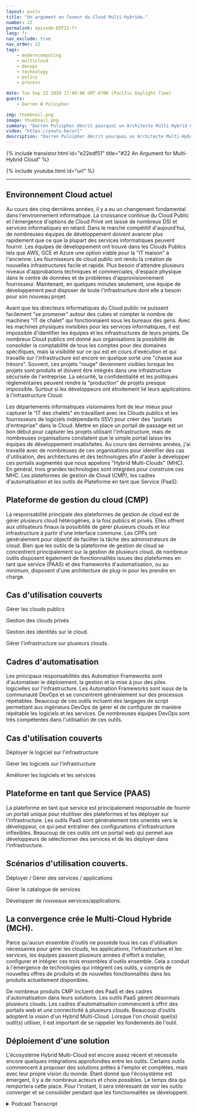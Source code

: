 ```yaml
---
layout: posts
title: "Un argument en faveur du Cloud Multi-Hybride."
number: 22
permalink: episode-EDT22-fr
lang: fr
nav_exclude: true
nav_order: 22
tags:
    - moderncomputing
    - multicloud
    - devops
    - technology
    - policy
    - process

date: Tue Sep 22 2020 17:00:00 GMT-0700 (Pacific Daylight Time)
guests:
    - Darren W Pulsipher

img: thumbnail.png
image: thumbnail.png
summary: "Darren Pulsipher décrit pourquoi un Architecte Multi-Hybrid Cloud pourrait déjà être dans votre centre de données. La plupart des organisations ont déjà tous les ingrédients. Ils ont juste besoin de savoir comment ils s'assemblent."
video: "https://youtu.be/url"
description: "Darren Pulsipher décrit pourquoi un Architecte Multi-Hybrid Cloud pourrait déjà être dans votre centre de données. La plupart des organisations ont déjà tous les ingrédients. Ils ont juste besoin de savoir comment ils s'assemblent."
---
```


<div>
{% include transistor.html id="e22edf51" title="#22 An Argument for Multi-Hybrid Cloud" %}

{% include youtube.html id="url" %}
</div>

---

## Environnement Cloud actuel

Au cours des cinq dernières années, il y a eu un changement fondamental dans l'environnement informatique. La croissance continue du Cloud Public et l'émergence d'options de Cloud Privé ont laissé de nombreux DSI et services informatiques en retard. Dans le marché compétitif d'aujourd'hui, de nombreuses équipes de développement doivent avancer plus rapidement que ce que la plupart des services informatiques peuvent fournir. Les équipes de développement ont trouvé dans les Clouds Publics tels que AWS, GCE et Azure une option viable pour la "IT maison" à l'ancienne. Les fournisseurs de cloud public ont rendu la création de nouvelles infrastructures facile et rapide. Plus besoin d'attendre plusieurs niveaux d'approbations techniques et commerciales, d'espace physique dans le centre de données et de problèmes d'approvisionnement fournisseur. Maintenant, en quelques minutes seulement, une équipe de développement peut disposer de toute l'infrastructure dont elle a besoin pour son nouveau projet.

Avant que les directeurs informatiques du Cloud public ne puissent facilement "se promener" autour des cubes et compter le nombre de machines "IT de chalet" qui fonctionnaient sous les bureaux des gens. Avec les machines physiques invisibles pour les services informatiques, il est impossible d'identifier les équipes et les infrastructures de leurs projets. De nombreux Cloud publics ont donné aux organisations la possibilité de consolider la comptabilité de tous les comptes pour des domaines spécifiques, mais la visibilité sur ce qui est en cours d'exécution et qui travaille sur l'infrastructure est encore en quelque sorte une "chasse aux trésors". Souvent, ces projets "rouge" deviennent visibles lorsque les projets sont produits et doivent être intégrés dans une infrastructure sécurisée de l'entreprise. La sécurité, la confidentialité et les politiques réglementaires peuvent rendre la "production" de projets presque impossible. Surtout si les développeurs ont étroitement lié leurs applications à l'infrastructure Cloud.

Les départements informatiques visionnaires font de leur mieux pour capturer le "IT des chalets" en travaillant avec les Clouds publics et les fournisseurs de logiciels indépendants (ISV) pour créer des "portails d'entreprise" dans le Cloud. Mettre en place un portail de passage est un bon début pour capturer les projets utilisant l'infrastructure, mais de nombreuses organisations constatent que le simple portail laisse les équipes de développement insatisfaites. Au cours des dernières années, j'ai travaillé avec de nombreuses de ces organisations pour identifier des cas d'utilisation, des architectures et des technologies afin d'aider à développer ces portails augmentés que nous appelons "Hybrid Multi-Clouds" (MHC). En général, trois grandes technologies sont intégrées pour construire ces MHC. Les plateformes de gestion de Cloud (CMP), les cadres d'automatisation et les outils de Plateforme en tant que Service (PaaS).

## Plateforme de gestion du cloud (CMP)

La responsabilité principale des plateformes de gestion de cloud est de gérer plusieurs cloud hétérogènes, à la fois publics et privés. Elles offrent aux utilisateurs finaux la possibilité de gérer plusieurs clouds et leur infrastructure à partir d'une interface commune. Les CPPs ont généralement pour objectif de faciliter la tâche des administrateurs de cloud. Bien que les outils de la plateforme de gestion de cloud se concentrent principalement sur la gestion de plusieurs cloud, de nombreux outils disposent également de fonctionnalités issues des plateformes en tant que service (PAAS) et des frameworks d'automatisation, ou au minimum, disposent d'une architecture de plug-in pour les prendre en charge.

## Cas d'utilisation couverts

Gérer les clouds publics

Gestion des clouds privés

Gestion des identités sur le cloud.

Gérer l'infrastructure sur plusieurs clouds.

## Cadres d'automatisation

Les principaux responsabilités des Automation Frameworks sont d'automatiser le déploiement, la gestion et la mise à jour des piles logicielles sur l'infrastructure. Les Automation Frameworks sont issus de la communauté DevOps et se concentrent généralement sur des processus répétables. Beaucoup de ces outils incluent des langages de script permettant aux ingénieurs DevOps de gérer et de configurer de manière répétable les logiciels et les services. De nombreuses équipes DevOps sont très compétentes dans l'utilisation de ces outils.

## Cas d'utilisation couverts

Déployer le logiciel sur l'infrastructure

Gérer les logiciels sur l'infrastructure

Améliorer les logiciels et les services

## Plateforme en tant que Service (PAAS)

La plateforme en tant que service est principalement responsable de fournir un portail unique pour réutiliser des plateformes et les déployer sur l'infrastructure. Les outils PaaS sont généralement très orientés vers le développeur, ce qui peut entraîner des configurations d'infrastructure inflexibles. Beaucoup de ces outils ont un portail web qui permet aux développeurs de sélectionner des services et de les déployer dans l'infrastructure.

## Scénarios d'utilisation couverts.

Déployer / Gérer des services / applications

Gérer le catalogue de services

Développer de nouveaux services/applications.

## La convergence crée le Multi-Cloud Hybride (MCH).

Parce qu'aucun ensemble d'outils ne possède tous les cas d'utilisation nécessaires pour gérer les clouds, les applications, l'infrastructure et les services, les équipes passent plusieurs années d'effort à installer, configurer et intégrer ces trois ensembles d'outils ensemble. Cela a conduit à l'émergence de technologies qui intègrent ces outils, y compris de nouvelles offres de produits et de nouvelles fonctionnalités dans les produits actuellement disponibles.

De nombreux produits CMP incluent des PaaS et des cadres d'automatisation dans leurs solutions. Les outils PaaS gèrent désormais plusieurs clouds. Les cadres d'automatisation commencent à offrir des portails web et une connectivité à plusieurs clouds. Beaucoup d'outils adoptent la vision d'un Hybrid Multi-Cloud. Lorsque l'on choisit quel(s) outil(s) utiliser, il est important de se rappeler les fondements de l'outil.

## Déploiement d'une solution

L'écosystème Hybrid Multi-Cloud est encore assez récent et nécessite encore quelques intégrations approfondies entre les outils. Certains outils commencent à proposer des solutions prêtes à l'emploi et complètes, mais avec leur propre vision du monde. Étant donné que l'écosystème est émergent, il y a de nombreux acteurs et choix possibles. Le temps dira qui remportera cette place. Pour l'instant, il sera intéressant de voir les outils converger et se consolider pendant que les fonctionnalités se développent.



<details>
<summary> Podcast Transcript </summary>

<p></p>

</details>
